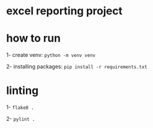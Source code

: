 # excel reporting project

# how to run

1- create venv: `python -m venv venv`

2- installing packages: `pip install -r requirements.txt`

# linting

1- `flake8 .`

2- `pylint .`